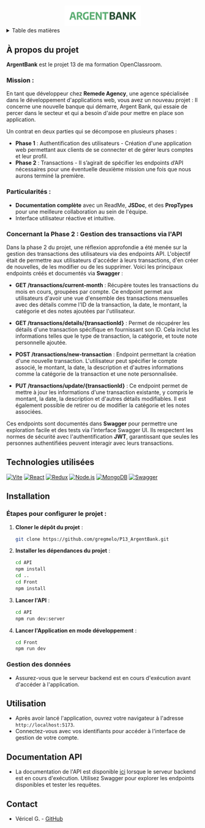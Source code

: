 
<a name="readme-top"></a>

<!-- PROJECT LOGO -->
<br />
<div align="center">
  <a href="">
    <img src="./Front/src/assets/img/argentBankLogo.png" alt="Logo" width="200">
  </a>
</div>

<!-- TABLE OF CONTENTS -->
<details>
  <summary>Table des matières</summary>
  <ol>
    <li><a href="#a-propos-du-projet">À propos du projet</a></li>
    <li><a href="#technologies-utilisees">Technologies utilisées</a></li>
    <li><a href="#installation">Installation</a></li>
    <li><a href="#utilisation">Utilisation</a></li>
    <li><a href="#documentation-api">Documentation API</a></li>
    <li><a href="#contact">Contact</a></li>
  </ol>
</details>

<!-- ABOUT THE PROJECT -->
## À propos du projet

**ArgentBank** est le projet 13 de ma formation OpenClassroom.

### Mission :
En tant que développeur chez **Remede Agency**, une agence spécialisée dans le développement d'applications web, vous avez un nouveau projet :  Il concerne une nouvelle banque qui démarre, Argent Bank, qui essaie de percer dans le secteur et qui a besoin d'aide pour mettre en place son application.

Un contrat en deux parties qui se décompose en plusieurs phases :

- **Phase 1** : Authentification des utilisateurs - Création d'une application web permettant aux clients de se connecter et de gérer leurs comptes et leur profil.
- **Phase 2** : Transactions - Il s’agirait de spécifier les endpoints d’API nécessaires pour une éventuelle deuxième mission une fois que nous aurons terminé la première.

### Particularités :
- **Documentation complète** avec un ReadMe, **JSDoc**, et des **PropTypes** pour une meilleure collaboration au sein de l'équipe.
- Interface utilisateur réactive et intuitive.


### Concernant la Phase 2 : Gestion des transactions via l'API

Dans la phase 2 du projet, une réflexion approfondie a été menée sur la gestion des transactions des utilisateurs via des endpoints API. L'objectif était de permettre aux utilisateurs d'accéder à leurs transactions, d'en créer de nouvelles, de les modifier ou de les supprimer. Voici les principaux endpoints créés et documentés via **Swagger** :

- **GET /transactions/current-month** : Récupère toutes les transactions du mois en cours, groupées par compte. Ce endpoint permet aux utilisateurs d'avoir une vue d'ensemble des transactions mensuelles avec des détails comme l'ID de la transaction, la date, le montant, la catégorie et des notes ajoutées par l'utilisateur.

- **GET /transactions/details/{transactionId}** : Permet de récupérer les détails d'une transaction spécifique en fournissant son ID. Cela inclut les informations telles que le type de transaction, la catégorie, et toute note personnelle ajoutée.

- **POST /transactions/new-transaction** : Endpoint permettant la création d'une nouvelle transaction. L'utilisateur peut spécifier le compte associé, le montant, la date, la description et d'autres informations comme la catégorie de la transaction et une note personnalisée.

- **PUT /transactions/update/{transactionId}** : Ce endpoint permet de mettre à jour les informations d'une transaction existante, y compris le montant, la date, la description et d'autres détails modifiables. Il est également possible de retirer ou de modifier la catégorie et les notes associées.

Ces endpoints sont documentés dans **Swagger** pour permettre une exploration facile et des tests via l'interface Swagger UI. Ils respectent les normes de sécurité avec l'authentification **JWT**, garantissant que seules les personnes authentifiées peuvent interagir avec leurs transactions.



## Technologies utilisées

[![Vite](https://img.shields.io/badge/Vite-646CFF?style=for-the-badge&logo=vite&logoColor=white)](https://vitejs.dev/)
[![React](https://img.shields.io/badge/React-61DAFB?style=for-the-badge&logo=react&logoColor=white)](https://reactjs.org/)
[![Redux](https://img.shields.io/badge/Redux-764ABC?style=for-the-badge&logo=redux&logoColor=white)](https://redux.js.org/)
[![Node.js](https://img.shields.io/badge/Node.js-43853D?style=for-the-badge&logo=node.js&logoColor=white)](https://nodejs.org/)
[![MongoDB](https://img.shields.io/badge/MongoDB-47A248?style=for-the-badge&logo=mongodb&logoColor=white)](https://www.mongodb.com/)
[![Swagger](https://img.shields.io/badge/Swagger-85EA2D?style=for-the-badge&logo=swagger&logoColor=black)](https://swagger.io/)

## Installation

### Étapes pour configurer le projet :

1. **Cloner le dépôt du projet** :
   ```bash
   git clone https://github.com/gregmelo/P13_ArgentBank.git
   ```

2. **Installer les dépendances du projet** :
   ```bash
   cd API
   npm install
   cd ..
   cd Front
   npm install
   ```

3. **Lancer l'API** :
   ```bash
   cd API
   npm run dev:server
   ```

4. **Lancer l'Application en mode développement** :
   ```bash
   cd Front
   npm run dev
   ```

### Gestion des données
- Assurez-vous que le serveur backend est en cours d'exécution avant d'accéder à l'application.

## Utilisation
- Après avoir lancé l'application, ouvrez votre navigateur à l'adresse `http://localhost:5173`.
- Connectez-vous avec vos identifiants pour accéder à l'interface de gestion de votre compte.

## Documentation API
- La documentation de l'API est disponible [ici](http://localhost:3001/api-docs) lorsque le serveur backend est en cours d'exécution. Utilisez Swagger pour explorer les endpoints disponibles et tester les requêtes.

## Contact
- Véricel G. - [GitHub](https://github.com/gregmelo)


